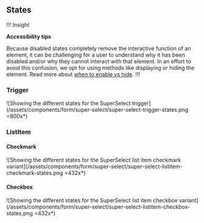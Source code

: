 ## States

!!! Insight

**Accessibility tips**

Because disabled states completely remove the interactive function of an element, it can be challenging for a user to understand why it has been disabled and/or why they cannot interact with that element. In an effort to avoid this confusion, we opt for using methods like displaying or hiding the element. Read more about [when to enable vs hide](https://hashicorp.atlassian.net/wiki/spaces/DES/pages/2678685874/Hiding+Disabling).
!!!

### Trigger

![Showing the different states for the SuperSelect trigger](/assets/components/form/super-select/super-select-trigger-states.png =800x*)

### ListItem

#### Checkmark

![Showing the different states for the SuperSelect list item checkmark variant](/assets/components/form/super-select/super-select-listitem-checkmark-states.png =432x*)


#### Checkbox

![Showing the different states for the SuperSelect list item checkbox variant](/assets/components/form/super-select/super-select-listitem-checkbox-states.png =432x*)